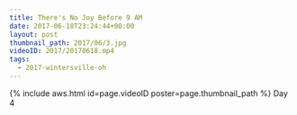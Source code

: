 ```yaml
---
title: There's No Joy Before 9 AM
date: 2017-06-18T23:24:44+00:00
layout: post
thumbnail_path: 2017/06/3.jpg
videoID: 2017/20170618.mp4
tags:
  - 2017-wintersville-oh
---
```

{% include aws.html id=page.videoID poster=page.thumbnail_path %}
Day 4
